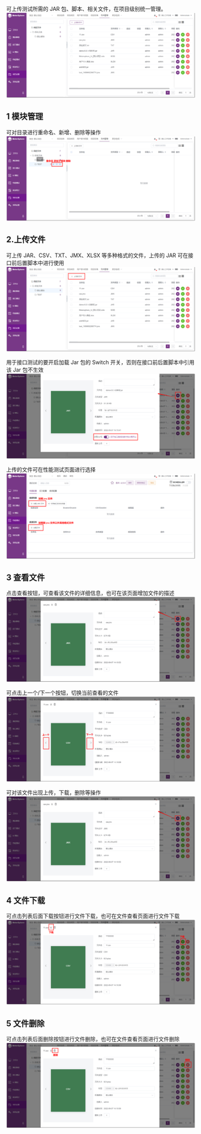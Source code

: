可上传测试所需的 JAR 包、脚本、相关文件，在项目级别统一管理。
![!项目设置](../../img/project_management/上传jar包.png)

## 1 模块管理
可对目录进行重命名、新增、删除等操作
![!项目设置](../../img/project_management/模块.png)

## 2.上传文件
可上传 JAR、CSV、TXT、JMX、XLSX 等多种格式的文件，上传的 JAR 可在接口前后置脚本中进行使用
![!项目设置](../../img/project_management/文件上传.png)

用于接口测试的要开启加载 Jar 包的 Switch 开关，否则在接口前后置脚本中引用该 Jar 包不生效
![!项目设置](../../img/project_management/开启开关.png)

上传的文件可在性能测试页面进行选择
![!项目设置](../../img/project_management/性能测试加载的文件.png)

## 3 查看文件
点击查看按钮，可查看该文件的详细信息，也可在该页面增加文件的描述
![!项目设置](../../img/project_management/文件查看.png)

可点击上一个/下一个按钮，切换当前查看的文件
![!项目设置](../../img/project_management/切换文件.png)

可对该文件出现上传，下载，删除等操作
![!项目设置](../../img/project_management/文件查看.png)

## 4 文件下载
可点击列表后面下载按钮进行文件下载，也可在文件查看页面进行文件下载
![!项目设置](../../img/project_management/下载文件.png)

## 5 文件删除
可点击列表后面删除按钮进行文件删除，也可在文件查看页面进行文件删除
![!项目设置](../../img/project_management/文件删除.png)